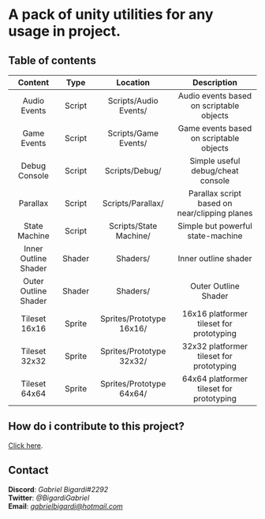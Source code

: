 # A pack of unity utilities for any usage in project.

## Table of contents
| Content | Type | Location | Description |
| :---: | :---: | :---: | :---: |
| Audio Events | Script | Scripts/Audio Events/ | Audio events based on scriptable objects |
| Game Events | Script | Scripts/Game Events/ | Game events based on scriptable objects |
| Debug Console | Script | Scripts/Debug/ | Simple useful debug/cheat console  |
| Parallax | Script | Scripts/Parallax/ | Parallax script based on near/clipping planes |
| State Machine | Script | Scripts/State Machine/ | Simple but powerful state-machine |
| Inner Outline Shader | Shader | Shaders/ | Inner outline shader |
| Outer Outline Shader | Shader | Shaders/ | Outer Outline Shader |
| Tileset 16x16 | Sprite | Sprites/Prototype 16x16/ | 16x16 platformer tileset for prototyping |
| Tileset 32x32 | Sprite | Sprites/Prototype 32x32/ | 32x32 platformer tileset for prototyping |
| Tileset 64x64 | Sprite | Sprites/Prototype 64x64/ | 64x64 platformer tileset for prototyping |

## How do i contribute to this project?
[Click here](CONTRIBUTING.md).

## Contact
**Discord**: *Gabriel Bigardi#2292*  
**Twitter**: *@BigardiGabriel*  
**Email**: *gabrielbigardi@hotmail.com*  
